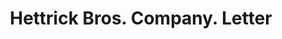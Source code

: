 ---
doi: 10.7916/D8446ZK4
date_other: '1914'
date_other_textual: '1914'
form: correspondence
genre:
- Letters (correspondence)
name:
- Hettrick Bros. Company
object_in_context_url: https://biggert.cul.columbia.edu/items/view/ave_biggert_01332
subject_hierarchical_geographic:
- Toledo, Ohio, United States
subject_name:
- Hettrick Bros. Company
title: Hettrick Bros. Company. Letter
sort_title: Hettrick Bros. Company. Letter
call_number: ave_biggert_01332
coordinates:
- 41.66555555555556,-83.57527777777777
pid: ave_biggert_01332
identifiers: ave_biggert_01332
thumbnail: https://derivativo-2.library.columbia.edu/iiif/2/ldpd:343233/full/!256,256/0/native.jpg
permalink: /biggert/ave_biggert_01332/
layout: iiif-image-page
---